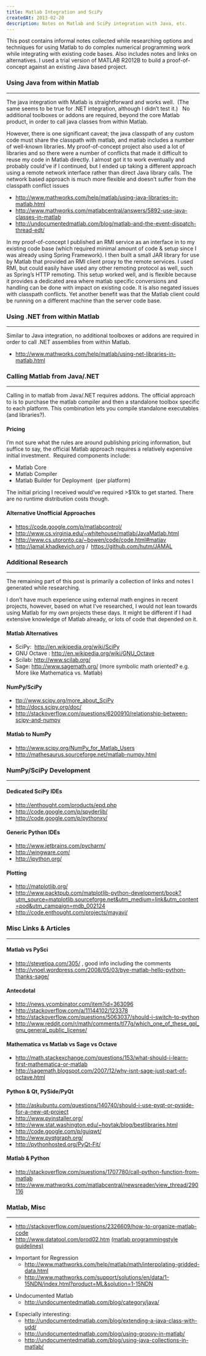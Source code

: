 ```yaml
---
title: Matlab Integration and SciPy
createdAt: 2013-02-20
description: Notes on Matlab and SciPy integration with Java, etc.
---
```


<p>
  This post contains informal notes collected while researching options and techniques for using Matlab to do
  complex numerical programming work while integrating with existing code bases. Also includes notes and links on
  alternatives. I used a trial version of MATLAB R2012B to build a proof-of-concept against an existing Java based
  project.
</p>
<h3>Using Java from within Matlab</h3>
<hr />
<p>
  The java integration with Matlab is straightforward and works well.&nbsp; (The same seems to be true for .NET
  integration, although I didn’t test it.) &nbsp;&nbsp;No additional toolboxes or addons are required, beyond the
  core Matlab product, in order to call java classes from within Matlab.
</p>
<p>
  However, there is one significant caveat; the java classpath of any custom code must share the classpath with
  matlab, and matlab includes a number of well-known libraries. My proof-of-concept project also used a lot of
  libraries and so there were a number of conflicts that made it difficult to reuse my code in Matlab directly. I
  almost got it to work eventually and probably could’ve if I continued, but I ended up taking a different approach
  using a remote network interface rather than direct Java library calls. The network based approach is much more
  flexible and doesn’t suffer from the classpath conflict issues
</p>
<ul>
  <li>
    <a href="http://www.mathworks.com/help/matlab/using-java-libraries-in-matlab.html">
      http://www.mathworks.com/help/matlab/using-java-libraries-in-matlab.html
    </a>
  </li>
  <li>
    <a href="http://www.mathworks.com/matlabcentral/answers/5892-use-java-classes-in-matlab">
      http://www.mathworks.com/matlabcentral/answers/5892-use-java-classes-in-matlab
    </a>
  </li>
  <li>
    <a href="http://undocumentedmatlab.com/blog/matlab-and-the-event-dispatch-thread-edt/">
      http://undocumentedmatlab.com/blog/matlab-and-the-event-dispatch-thread-edt/
    </a>
  </li>
</ul>
<p>
  In my proof-of-concept I published an RMI service as an interface in to my existing code base (which required
  minimal amount of code &amp; setup since I was already using Spring Framework). I then built a small JAR library
  for use by Matlab that provided an RMI client proxy to the remote services. I used RMI, but could easily have used
  any other remoting protocol as well, such as Spring’s HTTP remoting. This setup worked well, and is flexible
  because it provides a dedicated area where matlab specific conversions and handling can be done with impact on
  existing code. It is also negated issues with classpath conflicts. Yet another benefit was that the Matlab client
  could be running on a different machine than the server code base.
</p>
<h3>Using .NET from within Matlab</h3>
<hr />
<p>
  Similar to Java integration, no additional toolboxes or addons are required in order to call .NET assemblies from
  within Matlab.
</p>
<ul>
  <li>
    <a href="http://www.mathworks.com/help/matlab/using-net-libraries-in-matlab.html">
      http://www.mathworks.com/help/matlab/using-net-libraries-in-matlab.html
    </a>
  </li>
</ul>
<h3>Calling Matlab from Java/.NET</h3>
<hr />
<p>
  Calling in to matlab from Java/.NET requires addons. The official approach to is to purchase the matlab compiler
  and then a standalone toolbox specific to each platform. This combination lets you compile standalone executables
  (and libraries?).
</p>
<h4>Pricing</h4>
<p>
  I’m not sure what the rules are around publishing pricing information, but suffice to say, the official Matlab
  approach requires a relatively expensive initial investment. &nbsp;Required components include:
</p>
<ul>
  <li>Matlab Core</li>
  <li>Matlab Compiler</li>
  <li>Matlab Builder for Deployment &nbsp;(per platform)</li>
</ul>
<p>
  The initial pricing I received would’ve required &gt;$10k to get started. There are no runtime distribution costs
  though.
</p>
<h4>Alternative Unofficial Approaches</h4>
<ul>
  <li>
    <a href="https://code.google.com/p/matlabcontrol/">https://code.google.com/p/matlabcontrol/</a>
  </li>
  <li>
    <a href="http://www.cs.virginia.edu/~whitehouse/matlab/JavaMatlab.html">
      http://www.cs.virginia.edu/~whitehouse/matlab/JavaMatlab.html
    </a>
  </li>
  <li>
    <a href="http://www.cs.utoronto.ca/~bowen/code/code.html#matjav">
      http://www.cs.utoronto.ca/~bowen/code/code.html#matjav
    </a>
  </li>
  <li>
    <a href="http://jamal.khadkevich.org">http://jamal.khadkevich.org</a>&nbsp;/&nbsp;
    <a href="https://github.com/hutm/JAMAL"> https://github.com/hutm/JAMAL </a>
  </li>
</ul>
<h3>Additional Research</h3>
<hr />
<p>The remaining part of this post is primarily a collection of links and notes I generated while researching.</p>
<p>
  I don’t have much experience using external math engines in recent projects, however, based on what I’ve
  researched, I would not lean towards using Matlab for my own projects these days. It might be different if I had
  extensive knowledge of Matlab already, or lots of code that depended on it.
</p>
<h4>Matlab Alternatives</h4>
<ul>
  <li>
    SciPy:&nbsp;
    <a href="http://en.wikipedia.org/wiki/SciPy">http://en.wikipedia.org/wiki/SciPy</a>
  </li>
  <li>
    GNU Octave :
    <a href="http://en.wikipedia.org/wiki/GNU_Octave">http://en.wikipedia.org/wiki/GNU_Octave</a>
  </li>
  <li>Scilab:&nbsp;<a href="http://www.scilab.org/">http://www.scilab.org/</a></li>
  <li>
    Sage:&nbsp;<a href="http://www.sagemath.org/">http://www.sagemath.org/</a>&nbsp;(more symbolic math oriented?
    e.g. More like Mathematica vs. Matlab)
  </li>
</ul>
<h4>NumPy/SciPy</h4>
<ul>
  <li>
    <a href="http://www.scipy.org/more_about_SciPy">ttp://www.scipy.org/more_about_SciPy</a>
  </li>
  <li>
    <a href="http://docs.scipy.org/doc/">http://docs.scipy.org/doc/</a>
  </li>
  <li>
    <a href="http://stackoverflow.com/questions/6200910/relationship-between-scipy-and-numpy">
      http://stackoverflow.com/questions/6200910/relationship-between-scipy-and-numpy
    </a>
  </li>
</ul>
<h4>Matlab to NumPy</h4>
<ul>
  <li>
    <a href="http://www.scipy.org/NumPy_for_Matlab_Users">http://www.scipy.org/NumPy_for_Matlab_Users</a>
  </li>
  <li>
    <a href="http://mathesaurus.sourceforge.net/matlab-numpy.html">
      http://mathesaurus.sourceforge.net/matlab-numpy.html
    </a>
  </li>
</ul>
<h3>NumPy/SciPy Development</h3>
<hr />
<h4>Dedicated SciPy IDEs</h4>
<ul>
  <li>
    <a href="http://enthought.com/products/epd.php">http://enthought.com/products/epd.php</a>
  </li>
  <li>
    <a href="http://code.google.com/p/spyderlib/">http://code.google.com/p/spyderlib/</a>
  </li>
  <li>
    <a href="http://code.google.com/p/pythonxy/">http://code.google.com/p/pythonxy/</a>
  </li>
</ul>
<h4>Generic Python IDEs</h4>
<ul>
  <li>
    <a href="http://www.jetbrains.com/pycharm/">http://www.jetbrains.com/pycharm/</a>
  </li>
  <li>
    <a href="http://wingware.com/">http://wingware.com/</a>
  </li>
  <li>
    <a href="http://ipython.org/">http://ipython.org/</a>
  </li>
</ul>
<h4>Plotting</h4>
<ul>
  <li>
    <a href="http://matplotlib.org/">http://matplotlib.org/</a>
  </li>
  <li>
    <a
      href="http://www.packtpub.com/matplotlib-python-development/book?utm_source=matplotlib.sourceforge.net&amp;utm_medium=link&amp;utm_content=pod&amp;utm_campaign=mdb_002124"
    >
      http://www.packtpub.com/matplotlib-python-development/book?utm_source=matplotlib.sourceforge.net&amp;utm_medium=link&amp;utm_content=pod&amp;utm_campaign=mdb_002124
    </a>
  </li>
  <li>
    <a href="http://code.enthought.com/projects/mayavi/">http://code.enthought.com/projects/mayavi/</a>
  </li>
</ul>
<h3>Misc Links &amp; Articles</h3>
<hr />
<h4>Matlab vs PySci</h4>
<ul>
  <li>
    <a href="http://stevetjoa.com/305/">http://stevetjoa.com/305/</a>
    , good info including the comments
  </li>
  <li>
    <a href="http://vnoel.wordpress.com/2008/05/03/bye-matlab-hello-python-thanks-sage/">
      http://vnoel.wordpress.com/2008/05/03/bye-matlab-hello-python-thanks-sage/
    </a>
  </li>
</ul>
<h4>Antecdotal</h4>
<ul>
  <li>
    <a href="http://news.ycombinator.com/item?id=363096">http://news.ycombinator.com/item?id=363096</a>
  </li>
  <li>
    <a href="http://stackoverflow.com/a/11144102/123378">http://stackoverflow.com/a/11144102/123378</a>
  </li>
  <li>
    <a href="http://stackoverflow.com/questions/5063037/should-i-switch-to-python">
      http://stackoverflow.com/questions/5063037/should-i-switch-to-python
    </a>
  </li>
  <li>
    <a href="http://www.reddit.com/r/math/comments/tl77g/which_one_of_these_gpl_gnu_general_public_license/">
      http://www.reddit.com/r/math/comments/tl77g/which_one_of_these_gpl_gnu_general_public_license/
    </a>
  </li>
</ul>
<h4>Mathematica vs Matlab vs Sage vs Octave</h4>
<ul>
  <li>
    <a href="http://math.stackexchange.com/questions/153/what-should-i-learn-first-mathematica-or-matlab">
      http://math.stackexchange.com/questions/153/what-should-i-learn-first-mathematica-or-matlab
    </a>
  </li>
  <li>
    <a href="http://sagemath.blogspot.com/2007/12/why-isnt-sage-just-part-of-octave.html">
      http://sagemath.blogspot.com/2007/12/why-isnt-sage-just-part-of-octave.html
    </a>
  </li>
</ul>
<h4>Python &amp; Qt, PySide/PyQt</h4>
<ul>
  <li>
    <a href="http://askubuntu.com/questions/140740/should-i-use-pyqt-or-pyside-for-a-new-qt-project">
      http://askubuntu.com/questions/140740/should-i-use-pyqt-or-pyside-for-a-new-qt-project
    </a>
  </li>
  <li>
    <a href="http://www.pyinstaller.org/">http://www.pyinstaller.org/</a>
  </li>
  <li>
    <a href="http://www.stat.washington.edu/~hoytak/blog/bestlibraries.html">
      http://www.stat.washington.edu/~hoytak/blog/bestlibraries.html
    </a>
  </li>
  <li>
    <a href="http://code.google.com/p/guiqwt/">http://code.google.com/p/guiqwt/</a>
  </li>
  <li>
    <a href="http://www.pyqtgraph.org/">http://www.pyqtgraph.org/</a>
  </li>
  <li>
    <a href="http://pythonhosted.org/PyQt-Fit/">http://pythonhosted.org/PyQt-Fit/</a>
  </li>
</ul>
<h4>Matlab &amp; Python</h4>
<ul>
  <li>
    <a href="http://stackoverflow.com/questions/1707780/call-python-function-from-matlab">
      http://stackoverflow.com/questions/1707780/call-python-function-from-matlab
    </a>
  </li>
  <li>
    <a href="http://www.mathworks.com/matlabcentral/newsreader/view_thread/290116">
      http://www.mathworks.com/matlabcentral/newsreader/view_thread/290116
    </a>
  </li>
</ul>
<h3>Matlab, Misc</h3>
<hr />
<ul>
  <li>
    <a href="http://stackoverflow.com/questions/2326609/how-to-organize-matlab-code">
      http://stackoverflow.com/questions/2326609/how-to-organize-matlab-code
    </a>
  </li>
  <li>
    <a href="http://www.datatool.com/prod02.htm">http://www.datatool.com/prod02.htm</a>
    <!-- eslint-disable-next-line -->
    <a href="http://stackoverflow.com/questions/2326609/how-to-organize-matlab-code">
      (matlab programmingstyle guidelines)
    </a>
  </li>
</ul>
<ul>
  <li>
    Important for Regression
    <ul>
      <li>
        <a href="http://www.mathworks.com/help/matlab/math/interpolating-gridded-data.html">
          http://www.mathworks.com/help/matlab/math/interpolating-gridded-data.html
        </a>
      </li>
      <li>
        <a
          href="http://www.mathworks.com/support/solutions/en/data/1-15NDN/index.html?product=ML&amp;solution=1-15NDN"
        >
          http://www.mathworks.com/support/solutions/en/data/1-15NDN/index.html?product=ML&amp;solution=1-15NDN
        </a>
      </li>
    </ul>
  </li>
</ul>
<ul>
  <li>
    Undocumented Matlab
    <ul>
      <li>
        <a href="http://undocumentedmatlab.com/blog/category/java/">
          http://undocumentedmatlab.com/blog/category/java/
        </a>
      </li>
    </ul>
  </li>
</ul>
<ul>
  <li>
    Especially interesting:
    <ul>
      <li>
        <a href="http://undocumentedmatlab.com/blog/extending-a-java-class-with-udd/">
          http://undocumentedmatlab.com/blog/extending-a-java-class-with-udd/
        </a>
      </li>
      <li>
        <a href="http://undocumentedmatlab.com/blog/using-groovy-in-matlab/">
          http://undocumentedmatlab.com/blog/using-groovy-in-matlab/
        </a>
      </li>
      <li>
        <a href="http://undocumentedmatlab.com/blog/using-java-collections-in-matlab/">
          http://undocumentedmatlab.com/blog/using-java-collections-in-matlab/
        </a>
      </li>
    </ul>
  </li>
</ul>